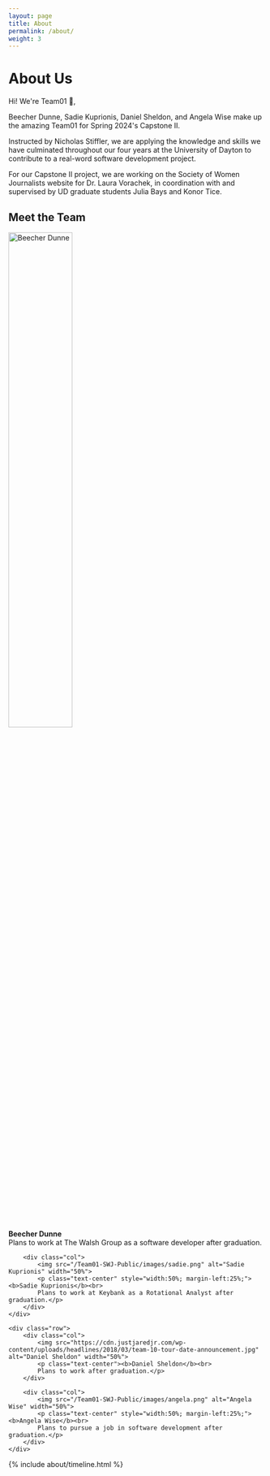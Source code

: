 ```yaml
---
layout: page
title: About
permalink: /about/
weight: 3
---
```


# **About Us**

Hi! We're Team01 :wave:,<br>

Beecher Dunne, Sadie Kuprionis, Daniel Sheldon, and Angela Wise make up the amazing Team01 for Spring 2024's Capstone II.

Instructed by Nicholas Stiffler, we are applying the knowledge and skills we have culminated throughout our four years at the University of Dayton to contribute to a real-word software development project.

For our Capstone II project, we are working on the Society of Women Journalists website for Dr. Laura Vorachek, in coordination with and supervised by UD graduate students Julia Bays and Konor Tice.

<!-- <div class="row">
{% include about/skills.html title="Programming Skills" source=site.data.programming-skills %}
{% include about/skills.html title="Other Skills" source=site.data.other-skills %}
</div> -->

## Meet the Team

<div class="container">
    <div class="row justify-content-center">
        <div class="col">
            <img src="/Team01-SWJ-Public/images/beecher.png" alt="Beecher Dunne" width="50%">
            <p class="text-center"><b>Beecher Dunne</b><br>
            Plans to work at The Walsh Group as a software developer after graduation.</p>
        </div>

        <div class="col">
            <img src="/Team01-SWJ-Public/images/sadie.png" alt="Sadie Kuprionis" width="50%">
            <p class="text-center" style="width:50%; margin-left:25%;"><b>Sadie Kuprionis</b><br>
            Plans to work at Keybank as a Rotational Analyst after graduation.</p>
        </div>
    </div>

    <div class="row">
        <div class="col">
            <img src="https://cdn.justjaredjr.com/wp-content/uploads/headlines/2018/03/team-10-tour-date-announcement.jpg" alt="Daniel Sheldon" width="50%">
            <p class="text-center"><b>Daniel Sheldon</b><br>
            Plans to work after graduation.</p>
        </div>

        <div class="col">
            <img src="/Team01-SWJ-Public/images/angela.png" alt="Angela Wise" width="50%">
            <p class="text-center" style="width:50%; margin-left:25%;"><b>Angela Wise</b><br>
            Plans to pursue a job in software development after graduation.</p>
        </div>
    </div>

</div>

<div class="row">
{% include about/timeline.html %}
</div>
